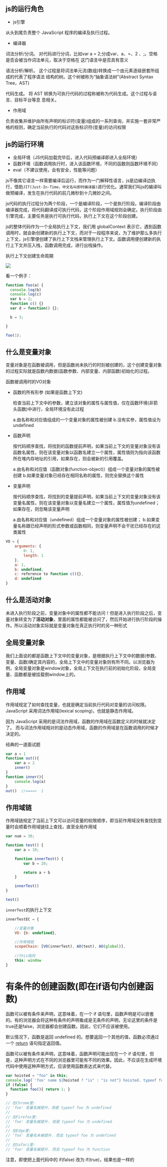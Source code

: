 ## js的运行角色

+ js引擎

从头到尾负责整个 JavaScript 程序的编译及执行过程。

+ 编译器

词法分析/分词。 对代码进行分词，比如var a = 2;分成var、a、=、2 、;。空格是否会被当作词法单元，取决于空格在 这门语言中是否具有意义

语法分析/解析。 这个过程是将词法单元流(数组)转换成一个由元素逐级嵌套所组成的代表了程序语法 结构的树。这个树被称为“抽象语法树”(Abstract Syntax Tree，AST)

代码生成。 将 AST 转换为可执行代码的过程称被称为代码生成。这个过程与语言、目标平台等息 息相关。

+ 作用域

负责收集并维护由所有声明的标识符(变量)组成的一系列查询，并实施一套非常严格的规则，确定当前执行的代码对这些标识符(变量)的访问权限

## js的运行环境

- 全局环境（JS代码加载完毕后，进入代码预编译即进入全局环境）
- 函数环境（函数调用执行时，进入该函数环境，不同的函数则函数环境不同）
- eval（不建议使用，会有安全，性能等问题）

js不像其它语言一样需要编译后运行，而作为一门解释性语言，js是边编译边执行，借助`JIT(Just-In-Time，中文名叫即时编译器)`进行优化。通常我们叫js的编译叫做预编译，发生在执行代码的前几微秒到十几微妙之间。

js代码的执行过程分为两个阶段，一个是编译阶段，一个是执行阶段。编译阶段由编译器完成，将代码翻译成可执行代码，这个阶段作用域规则会确定。执行阶段由引擎完成，主要任务是执行可执行代码，执行上下文在这个阶段创建。

js的整体代码作为一个全局执行上下文，我们用 globalContext 表示它，遇到函数调用时，就会新创建新的执行上下文，而对于一段程序来说，为了维护那么多执行上下文，js引擎便创建了执行上下文栈来管理执行上下文。函数调用便创建新的执行上下文并压入栈，函数调用完成，进行出栈操作。



执行上下文创建生命周期

![](https://images2015.cnblogs.com/blog/1061765/201703/1061765-20170318142429041-1593319621.png)

看一个例子：

```js
function foo(a) {
  console.log(b)
  console.log(c)
  var b = 2;
  function c() {}
  var d = function() {};

  b = 3;

}

foo(1);
```

## 什么是变量对象

变量对象是在函数被调用，但是函数尚未执行的时刻被创建的，这个创建变量对象的过程实际就是函数内数据(函数参数、内部变量、内部函数)初始化的过程。



函数被调用时的VO对象

- 函数的所有形参 (如果是函数上下文)

  检查当前上下文中的参数，建立该对象的属性与属性值，仅在函数环境(非箭头函数)中进行，全局环境没有此过程

  a.由名称和对应值组成的一个变量对象的属性被创建
  b.没有实参，属性值设为 undefined

- 函数声明

  按代码顺序查找，将找到的函数提前声明，如果当前上下文的变量对象没有该函数名属性，则在该变量对象以函数名建立一个属性，属性值则为指向该函数所在堆内存地址的引用，如果存在，则会被新的引用覆盖。

  a.由名称和对应值（函数对象(function-object)）组成一个变量对象的属性被创建
  b.如果变量对象已经存在相同名称的属性，则完全替换这个属性

- 变量声明

  按代码顺序查找，将找到的变量提前声明，如果当前上下文的变量对象没有该变量名属性，则在该变量对象以变量名建立一个属性，属性值为undefined；如果存在，则忽略该变量声明

  a.由名称和对应值（undefined）组成一个变量对象的属性被创建；
  b.如果变量名称跟已经声明的形式参数或函数相同，则变量声明不会干扰已经存在的这类属性

```js
VO = {
    arguments: {
        0: 1,
        length: 1
    },
    a: 1,
    b: undefined,
    c: reference to function c(){},
    d: undefined
}
```

## 什么是活动对象

未进入执行阶段之前，变量对象中的属性都不能访问！但是进入执行阶段之后，变量对象转变为了**活动对象**，里面的属性都能被访问了，然后开始进行执行阶段的操作。所以活动对象实际就是变量对象在真正执行时的另一种形式

## 全局变量对象

我们上面说的都是函数上下文中的变量对象，是根据执行上下文中的数据(参数、变量、函数)确定其内容的，全局上下文中的变量对象则有所不同。以浏览器为例，全局变量对象是window对象，全局上下文在执行前的初始化阶段，全局变量、函数都是被挂载倒window上的。

## 作用域

作用域规定了如何查找变量，也就是确定当前执行代码对变量的访问权限。
JavaScript 采用词法作用域(lexical scoping)，也就是静态作用域。

因为 JavaScript 采用的是词法作用域，函数的作用域在函数定义的时候就决定了。
而与词法作用域相对的是动态作用域，函数的作用域是在函数调用的时候才决定的。

经典的一道面试题

```js
var a = 1
function out(){
    var a = 2
    inner()
}
function inner(){
    console.log(a)
}
out()  //====>  1
```

## 作用域链

作用域链规定了当前上下文可以访问变量的权限顺序，即当前作用域没有查找到变量时会顺着作用域链往上查找，直至全局作用域

```js
var num = 30;

function test() {
    var a = 10;

    function innerTest() {
        var b = 20;

        return a + b
    }

    innerTest()
}

test()
```

`innerTest`的执行上下文

```js
innerTestEC = {

    //变量对象
    VO: {b: undefined}, 

    //作用域链
    scopeChain: [VO(innerTest), AO(test), AO(global)],  
    
    //this指向
    this: window
}
```



# 有条件的创建函数(即在if语句内创建函数)

函数可以被有条件来声明，这意味着，在一个 if 语句里，函数声明是可以嵌套的。有的浏览器会将这种有条件的声明看成是无条件的声明，无论这里的条件是true还是false，浏览器都会创建函数。因此，它们不应该被使用。

默认情况下，函数是返回 undefined 的。想要返回一个其他的值，函数必须通过一个 [return](https://developer.mozilla.org/en-US/JavaScript/Reference/Statements/return) 语句指定返回值。

函数可以被有条件来声明，这意味着，函数声明可能出现在一个 if 语句里，但是，这种声明方式在不同的浏览器里可能有不同的效果。因此，不应该在生成环境代码中使用这种声明方式，应该使用函数表达式来代替。

```js
var hoisted = "foo" in this;
console.log(`'foo' name ${hoisted ? "is" : "is not"} hoisted. typeof foo is ${typeof foo}`);
if (false) {
  function foo(){ return 1; }
}

// 在Chrome里:
// 'foo' 变量名被提升，但是 typeof foo 为 undefined
//
// 在Firefox里:
// 'foo' 变量名被提升. 但是 typeof foo 为 undefined
//
// 在Edge里:
// 'foo' 变量名未被提升. 而且 typeof foo 为 undefined
//
// 在Safari里:
// 'foo' 变量名被提升. 而且 typeof foo 为 function
```

注意，即使把上面代码中的 if(false) 改为 if(true)，结果也是一样的